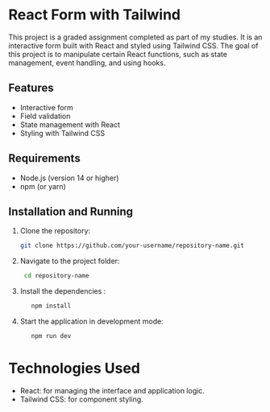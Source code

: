 # React Form with Tailwind

This project is a graded assignment completed as part of my studies. It is an interactive form built with React and styled using Tailwind CSS. The goal of this project is to manipulate certain React functions, such as state management, event handling, and using hooks.

## Features
- Interactive form
- Field validation
- State management with React
- Styling with Tailwind CSS

## Requirements
- Node.js (version 14 or higher)
- npm (or yarn)

## Installation and Running

1. Clone the repository:
   ```bash
   git clone https://github.com/your-username/repository-name.git
   
2. Navigate to the project folder:
   ```bash
    cd repository-name
   ```

4. Install the dependencies :
   ```bash
      npm install
   ```

5. Start the application in development mode:
   ```bash
      npm run dev
   ```

# Technologies Used
- React: for managing the interface and application logic.
- Tailwind CSS: for component styling.
